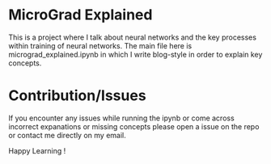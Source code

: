 # MicroGrad Explained

This is a project where I talk about neural networks and the key processes within training of neural networks. The main file here is micrograd_explained.ipynb in which I write blog-style in order to explain key concepts. 

# Contribution/Issues
If you encounter any issues while running the ipynb or come across incorrect expanations or missing concepts please open a issue on the repo or contact me directly on my email. 

Happy Learning !